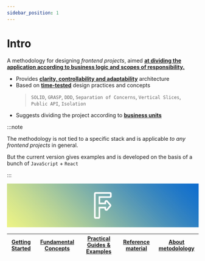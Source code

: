 ```yaml
---
sidebar_position: 1
---
```


# Intro

A methodology for designing *frontend projects*, aimed [**at dividing the application according to business logic and scopes of responsibility.**][refs-splitting]

- Provides [**clarity, controllability and adaptability**][refs-arch-req] architecture
- Based on [**time-tested**][refs-motivation-why] design practices and concepts
    > `SOLID`, `GRASP`, `DDD`, `Separation of Concerns`, `Vertical Slices`, `Public API`, `Isolation`
- Suggests dividing the project according to [**business units**][ext-ubiq-lang]

:::note

The methodology is not tied to a specific stack and is applicable *to any frontend projects* in general.

But the current version gives examples and is developed on the basis of a bunch of `JavaScript` + `React`

:::

![feature-sliced-banner](/img/banner.jpg)

[Getting Started][refs-getstarted] | [Fundamental Concepts][refs-concepts] | [Practical Guides & Examples][refs-guides] | [Reference material][refs-reference] | [About metodolology][refs-about]
|---|---|---|---|---|

[refs-getstarted]: /docs/get-started/overview
[refs-concepts]: /docs/concepts/architecture
[refs-guides]: /docs/guides/migration-from-v1
[refs-reference]: /docs/reference/glossary
[refs-about]: /docs/about/mission

[refs-splitting]: /docs/concepts/app-splitting
[refs-arch-req]: https://feature-sliced.design/docs/concepts/architecture#требования
[refs-motivation-why]: https://feature-sliced.design/docs/get-started/motivation#-почему-не-хватает-существующих-решений

[ext-ubiq-lang]: https://thedomaindrivendesign.io/developing-the-ubiquitous-language
